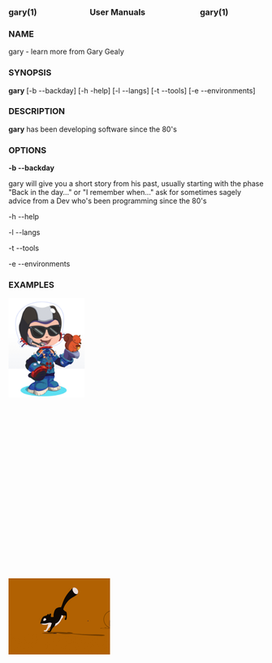 ### gary(1) <img height="10" hspace="50"/>User Manuals <img height="10" hspace="50"/> gary(1)

### NAME

gary - learn more from Gary Gealy

### SYNOPSIS

**gary** [-b --backday] [-h -help] [-l --langs] [-t --tools] [-e --environments]

### DESCRIPTION

**gary** has been developing software since the 80's 
### OPTIONS

**-b --backday** 

gary will give you a short story from his past, usually starting with the phase "Back in the day..." or "I remember when..." 
ask for sometimes sagely advice from a Dev who's been programming since the 80's

-h --help

-l --langs

-t --tools

-e --environments
### EXAMPLES


<img src="./assets/octocat-avatar.jpg" width="150"> <img height="350" hspace="300"/> <img src="./assets/running-sql.gif" width="200">

<!--
**GaryGealy/GaryGealy** is a ✨ _special_ ✨ repository because its `README.md` (this file) appears on your GitHub profile.

Here are some ideas to get you started:

- 🔭 I’m currently working on ...
- 🌱 I’m currently learning ...
- 👯 I’m looking to collaborate on ...
- 🤔 I’m looking for help with ...
- 💬 Ask me about ...
- 📫 How to reach me: ...
- 😄 Pronouns: ...
- ⚡ Fun fact: ...
-->
